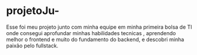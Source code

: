 # projetoJu-
Esse foi meu projeto junto com minha equipe em minha primeira bolsa de TI onde consegui aprofundar minhas habilidades tecnicas , aprendendo melhor o frontend e muito do fundamento do backend, e descobri minha paixão pelo fullstack.
